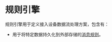 # 规则引擎

规则引擎用于定义接入设备数据流处理方案，包含有：

<!-- - 用于数据流、数据监控的[业务规则](business_rules.md)；-->
- 用于将特定数据持久化到外部存储的[消息规则](message_rules.md)。
